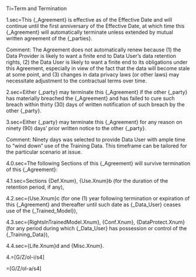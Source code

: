 Ti=Term and Termination

1.sec=This {_Agreement} is effective as of the Effective Date and will continue until the first anniversary of the Effective Date, at which time this {_Agreement} will automatically terminate unless extended by mutual written agreement of the {_parties}.

Comment: The Agreement does not automatically renew because (1) the Data Provider is likely to want a finite end to Data User’s data retention rights, (2) the Data User is likely to want a finite end to its obligations under this Agreement, especially in view of the fact that the data will become stale at some point, and (3) changes in data privacy laws (or other laws) may necessitate adjustment to the contractual terms over time.

2.sec=Either {_party} may terminate this {_Agreement} if the other {_party} has materially breached the {_Agreement} and has failed to cure such breach within thirty (30) days of written notification of such breach by the other {_party}.

3.sec=Either {_party} may terminate this {_Agreement} for any reason on ninety (90) days’ prior written notice to the other {_party}.

Comment: Ninety days was selected to provide Data User with ample time to “wind down” use of the Training Data. This timeframe can be tailored for the particular scenario at issue.

4.0.sec=The following Sections of this {_Agreement} will survive termination of this {_Agreement}:

4.1.sec=Sections {Def.Xnum}, {Use.Xnum}b (for the duration of the retention period, if any),

4.2.sec={Use.Xnum}c (for one (1) year following termination or expiration of this {_Agreement} and thereafter until such date as {_Data_User} ceases use of the {_Trained_Model}),

4.3.sec={RightsInTrainedModel.Xnum}, {Conf.Xnum}, {DataProtect.Xnum} (for any period during which {_Data_User} has possession or control of the {_Training_Data}),

4.4.sec={Life.Xnum}d and {Misc.Xnum}.

4.=[G/Z/ol-i/s4]

=[G/Z/ol-a/s4]

